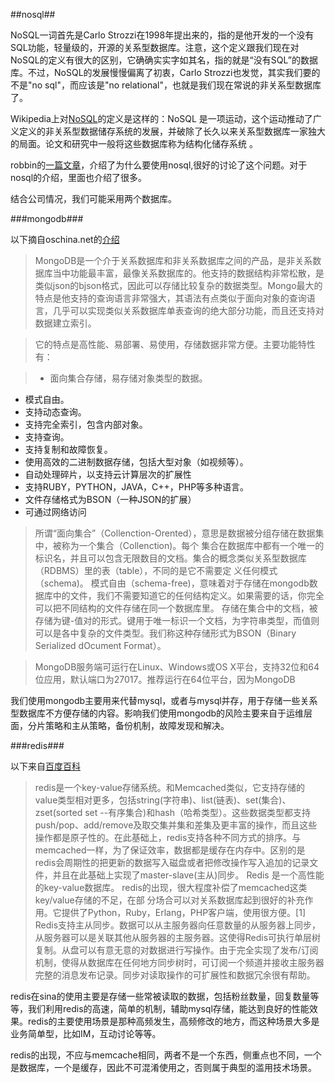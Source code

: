 ##nosql##

NoSQL一词首先是Carlo Strozzi在1998年提出来的，指的是他开发的一个没有SQL功能，轻量级的，开源的关系型数据库。注意，这个定义跟我们现在对NoSQL的定义有很大的区别，它确确实实字如其名，指的就是“没有SQL”的数据库。不过，NoSQL的发展慢慢偏离了初衷，Carlo Strozzi也发觉，其实我们要的不是"no sql"，而应该是"no relational"，也就是我们现在常说的非关系型数据库了。

Wikipedia上对[NoSQL](http://en.wikipedia.org/wiki/Nosql)的定义是这样的：NoSQL 是一项运动，这个运动推动了广义定义的非关系型数据储存系统的发展，并破除了长久以来关系型数据库一家独大的局面。论文和研究中一般将这些数据库称为结构化储存系统 。

robbin的[一篇文章](http://robbin.iteye.com/blog/524977)，介绍了为什么要使用nosql,很好的讨论了这个问题。对于nosql的介绍，里面也介绍了很多。


结合公司情况，我们可能采用两个数据库。

###mongodb###

以下摘自oschina.net的[介绍](http://www.oschina.net/p/mongodb)

>MongoDB是一个介于关系数据库和非关系数据库之间的产品，是非关系数据库当中功能最丰富，最像关系数据库的。他支持的数据结构非常松散，是类似json的bjson格式，因此可以存储比较复杂的数据类型。Mongo最大的特点是他支持的查询语言非常强大，其语法有点类似于面向对象的查询语言，几乎可以实现类似关系数据库单表查询的绝大部分功能，而且还支持对数据建立索引。

>它的特点是高性能、易部署、易使用，存储数据非常方便。主要功能特性有：

>- 面向集合存储，易存储对象类型的数据。
- 模式自由。
- 支持动态查询。
- 支持完全索引，包含内部对象。
- 支持查询。
- 支持复制和故障恢复。
- 使用高效的二进制数据存储，包括大型对象（如视频等）。
- 自动处理碎片，以支持云计算层次的扩展性
- 支持RUBY，PYTHON，JAVA，C++，PHP等多种语言。
- 文件存储格式为BSON（一种JSON的扩展）
- 可通过网络访问

>所谓“面向集合”（Collenction-Orented），意思是数据被分组存储在数据集中，被称为一个集合（Collenction)。每个 集合在数据库中都有一个唯一的标识名，并且可以包含无限数目的文档。集合的概念类似关系型数据库（RDBMS）里的表（table），不同的是它不需要定 义任何模式（schema)。
模式自由（schema-free)，意味着对于存储在mongodb数据库中的文件，我们不需要知道它的任何结构定义。如果需要的话，你完全可以把不同结构的文件存储在同一个数据库里。
存储在集合中的文档，被存储为键-值对的形式。键用于唯一标识一个文档，为字符串类型，而值则可以是各中复杂的文件类型。我们称这种存储形式为BSON（Binary Serialized dOcument Format）。

>MongoDB服务端可运行在Linux、Windows或OS X平台，支持32位和64位应用，默认端口为27017。推荐运行在64位平台，因为MongoDB



我们使用mongodb主要用来代替mysql，或者与mysql并存，用于存储一些关系型数据库不方便存储的内容。影响我们使用mongodb的风险主要来自于运维层面，分片策略和主从策略，备份机制，故障发现和解决。

###redis###

以下来自[百度百科](http://baike.baidu.com/view/4595959.htm?fr=aladdin)

>redis是一个key-value存储系统。和Memcached类似，它支持存储的value类型相对更多，包括string(字符串)、list(链表)、set(集合)、zset(sorted set --有序集合)和hash（哈希类型）。这些数据类型都支持push/pop、add/remove及取交集并集和差集及更丰富的操作，而且这些操作都是原子性的。在此基础上，redis支持各种不同方式的排序。与memcached一样，为了保证效率，数据都是缓存在内存中。区别的是redis会周期性的把更新的数据写入磁盘或者把修改操作写入追加的记录文件，并且在此基础上实现了master-slave(主从)同步。
Redis 是一个高性能的key-value数据库。 redis的出现，很大程度补偿了memcached这类key/value存储的不足，在部 分场合可以对关系数据库起到很好的补充作用。它提供了Python，Ruby，Erlang，PHP客户端，使用很方便。[1]
Redis支持主从同步。数据可以从主服务器向任意数量的从服务器上同步，从服务器可以是关联其他从服务器的主服务器。这使得Redis可执行单层树复制。从盘可以有意无意的对数据进行写操作。由于完全实现了发布/订阅机制，使得从数据库在任何地方同步树时，可订阅一个频道并接收主服务器完整的消息发布记录。同步对读取操作的可扩展性和数据冗余很有帮助。


redis在sina的使用主要是存储一些常被读取的数据，包括粉丝数量，回复数量等等，我们利用redis的高速，简单的机制，辅助mysql存储，能达到良好的性能效果。redis的主要使用场景是那种高频发生，高频修改的地方，而这种场景大多是业务简单型，比如IM，互动讨论等等。

redis的出现，不应与memcache相同，两者不是一个东西，侧重点也不同，一个是数据库，一个是缓存，因此不可混淆使用之，否则属于典型的滥用技术场景。



